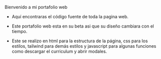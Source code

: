 Bienvenido a mi portafolio web

- Aquí encontraras el código fuente de toda la pagina web.

- Este portafolio web esta en su beta asi que su diseño cambiara con el tiempo.

- Este se realizo en html para la estructura de la página, css para los estilos, tailwind para demás estilos y 
javascript para algunas funciones como descargar el curriculum y abrir modales.